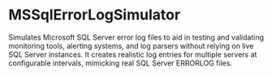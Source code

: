 # MSSqlErrorLogSimulator
 Simulates Microsoft SQL Server error log files to aid in testing and validating monitoring tools, alerting systems, and log parsers without relying on live SQL Server instances. It creates realistic log entries for multiple servers at configurable intervals, mimicking real SQL Server ERRORLOG files.
